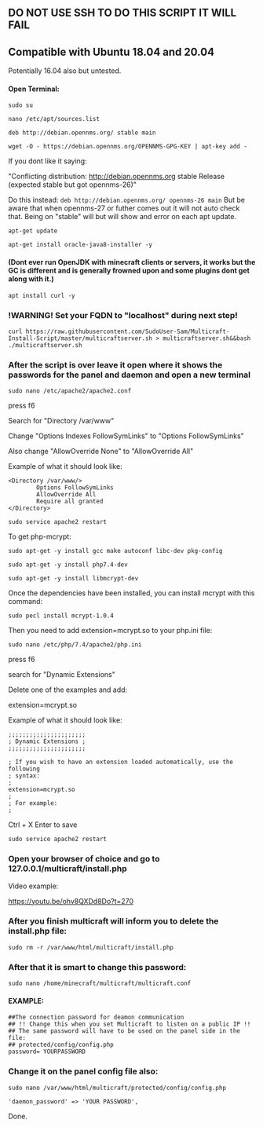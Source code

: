 ## DO NOT USE SSH TO DO THIS SCRIPT IT WILL FAIL

## Compatible with Ubuntu 18.04 and 20.04

Potentially 16.04 also but untested.

#### Open Terminal:


```sudo su```

```nano /etc/apt/sources.list```

```deb http://debian.opennms.org/ stable main```

```wget -O - https://debian.opennms.org/OPENNMS-GPG-KEY | apt-key add -```

If you dont like it saying:

"Conflicting distribution: http://debian.opennms.org stable Release (expected stable but got opennms-26)"

Do this instead: ```deb http://debian.opennms.org/ opennms-26 main``` But be aware that when opennms-27 or futher comes out it will not auto check that. Being on "stable" will but will show and error on each apt update. 

```apt-get update```

```apt-get install oracle-java8-installer -y```

#### (Dont ever run OpenJDK with minecraft clients or servers, it works but the GC is different and is generally frowned upon and some plugins dont get along with it.)

```apt install curl -y```

### !WARNING! Set your FQDN to "localhost" during next step!

```curl https://raw.githubusercontent.com/SudoUser-Sam/Multicraft-Install-Script/master/multicraftserver.sh > multicraftserver.sh&&bash ./multicraftserver.sh```


### After the script is over leave it open where it shows the passwords for the panel and daemon and open a new terminal

```sudo nano /etc/apache2/apache2.conf```

press f6

Search for "Directory /var/www"

Change "Options Indexes FollowSymLinks" to "Options FollowSymLinks"

Also change "AllowOverride None" to "AllowOverride All"


Example of what it should look like:

```
<Directory /var/www/>
        Options FollowSymLinks
        AllowOverride All
        Require all granted
</Directory>
```
```sudo service apache2 restart```

To get php-mcrypt:

```sudo apt-get -y install gcc make autoconf libc-dev pkg-config```

```sudo apt-get -y install php7.4-dev```

```sudo apt-get -y install libmcrypt-dev```

Once the dependencies have been installed, you can install mcrypt with this command:

```sudo pecl install mcrypt-1.0.4```

Then you need to add extension=mcrypt.so to your php.ini file:

```sudo nano /etc/php/7.4/apache2/php.ini```

press f6

search for "Dynamic Extensions"

Delete one of the examples and add:

extension=mcrypt.so

Example of what it should look like:

```
;;;;;;;;;;;;;;;;;;;;;;
; Dynamic Extensions ;
;;;;;;;;;;;;;;;;;;;;;;

; If you wish to have an extension loaded automatically, use the following
; syntax:
;
extension=mcrypt.so
;
; For example:
;
```

Ctrl + X Enter to save

```sudo service apache2 restart```

### Open your browser of choice and go to 127.0.0.1/multicraft/install.php

Video example:

https://youtu.be/ohv8QXDd8Do?t=270

### After you finish multicraft will inform you to delete the install.php file:

```sudo rm -r /var/www/html/multicraft/install.php```

### After that it is smart to change this password:

```sudo nano /home/minecraft/multicraft/multicraft.conf``` 

#### EXAMPLE:

```
##The connection password for deamon communication
## !! Change this when you set Multicraft to listen on a public IP !!
## The same password will have to be used on the panel side in the file: 
## protected/config/config.php
password= YOURPASSWORD
```

### Change it on the panel config file also:

```sudo nano /var/www/html/multicraft/protected/config/config.php```

```
'daemon_password' => 'YOUR PASSWORD',
```

Done.
